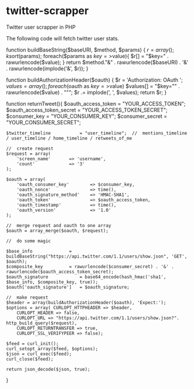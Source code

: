 # twitter-scrapper
Twitter user scrapper in PHP

The following code will fetch twitter user stats.


function buildBaseString($baseURI, $method, $params) {
    $r = array();
    ksort($params);
    foreach($params as $key=>$value){
        $r[] = "$key=" . rawurlencode($value);
    }
    return $method."&" . rawurlencode($baseURI) . '&' . rawurlencode(implode('&', $r));
}

function buildAuthorizationHeader($oauth) {
    $r = 'Authorization: OAuth ';
    $values = array();
    foreach($oauth as $key=>$value)
        $values[] = "$key=\"" . rawurlencode($value) . "\"";
    $r .= implode(', ', $values);
    return $r;
}

function returnTweet(){
    $oauth_access_token         = "YOUR_ACCESS_TOKEN";
    $oauth_access_token_secret  = "YOUR_ACCESS_TOKEN_SECRET";
    $consumer_key               = "YOUR_CONSUMER_KEY";
    $consumer_secret            = "YOUR_CONSUMER_SECRET";

    $twitter_timeline           = "user_timeline";  //  mentions_timeline / user_timeline / home_timeline / retweets_of_me

    //  create request
    $request = array(
        'screen_name'       => 'username',
        'count'             => '3'
    );

    $oauth = array(
        'oauth_consumer_key'        => $consumer_key,
        'oauth_nonce'               => time(),
        'oauth_signature_method'    => 'HMAC-SHA1',
        'oauth_token'               => $oauth_access_token,
        'oauth_timestamp'           => time(),
        'oauth_version'             => '1.0'
    );

    //  merge request and oauth to one array
    $oauth = array_merge($oauth, $request);

    //  do some magic

    $base_info              = buildBaseString("https://api.twitter.com/1.1/users/show.json", 'GET', $oauth);
    $composite_key          = rawurlencode($consumer_secret) . '&' . rawurlencode($oauth_access_token_secret);
    $oauth_signature            = base64_encode(hash_hmac('sha1', $base_info, $composite_key, true));
    $oauth['oauth_signature']   = $oauth_signature;

    //  make request
    $header = array(buildAuthorizationHeader($oauth), 'Expect:');
    $options = array( CURLOPT_HTTPHEADER => $header,
        CURLOPT_HEADER => false,
        CURLOPT_URL => "https://api.twitter.com/1.1/users/show.json?". http_build_query($request),
        CURLOPT_RETURNTRANSFER => true,
        CURLOPT_SSL_VERIFYPEER => false);

    $feed = curl_init();
    curl_setopt_array($feed, $options);
    $json = curl_exec($feed);
    curl_close($feed);

    return json_decode($json, true);
}
